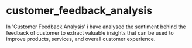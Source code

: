 # customer_feedback_analysis
In 'Customer Feedback Analysis' i have analysed the sentiment behind the feedback of customer to extract valuable insights that can be used to improve products, services, and overall customer experience.
